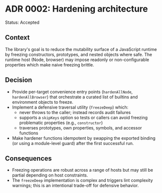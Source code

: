 # ADR 0002: Hardening architecture

Status: Accepted

Context
-------

The library's goal is to reduce the mutability surface of a JavaScript runtime by freezing constructors, prototypes, and nested objects where safe. The runtime host (Node, browser) may impose readonly or non-configurable properties which make naive freezing brittle.

Decision
--------

- Provide per-target convenience entry points (`hardenAllNode`, `hardenAllBrowser`) that orchestrate a curated list of builtins and environment objects to freeze.
- Implement a defensive traversal utility (`freezeDeep`) which:
  - never throws to the caller; instead records audit failures
  - supports a `skipKeys` option so tests or callers can avoid freezing problematic properties (e.g., `constructor`)
  - traverses prototypes, own properties, symbols, and accessor functions
- Make hardener functions idempotent by swapping the exported binding (or using a module-level guard) after the first successful run.

Consequences
------------

- Freezing operations are robust across a range of hosts but may still be partial depending on host constraints.
- The `freezeDeep` implementation is complex and triggers lint complexity warnings; this is an intentional trade-off for defensive behavior.
